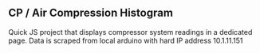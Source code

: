 ## CP / Air Compression Histogram

Quick JS project that displays compressor system readings in a dedicated page.
Data is scraped from local arduino with hard IP address 10.1.11.151

